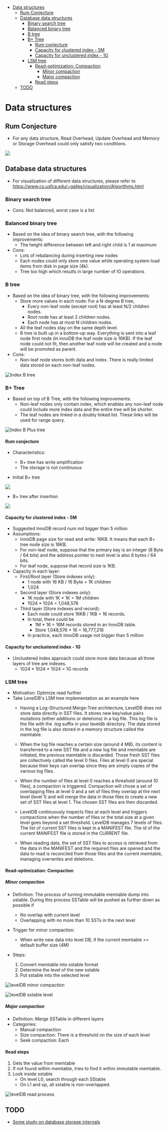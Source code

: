 
- [Data structures](#data-structures)
  - [Rum Conjecture](#rum-conjecture)
  - [Database data structures](#database-data-structures)
    - [Binary search tree](#binary-search-tree)
    - [Balanced binary  tree](#balanced-binary--tree)
    - [B tree](#b-tree)
    - [B+ Tree](#b-tree-1)
      - [Rum conjecture](#rum-conjecture-1)
      - [Capacity for clustered index - 5M](#capacity-for-clustered-index---5m)
      - [Capacity for unclustered index - 1G](#capacity-for-unclustered-index---1g)
    - [LSM tree](#lsm-tree)
      - [Read-optimization: Compaction](#read-optimization-compaction)
        - [Minor compaction](#minor-compaction)
        - [Major compaction](#major-compaction)
      - [Read steps](#read-steps)
  - [TODO](#todo)

# Data structures
## Rum Conjecture
* For any data structure, Read Overhead, Update Overhead and Memory or Storage Overhead could only satisfy two conditions. 

![](./images/kv_db_design_rumGuess.png)

## Database data structures
* For visualization of different data structures, please refer to https://www.cs.usfca.edu/~galles/visualization/Algorithms.html

### Binary search tree
* Cons: Not balanced, worst case is a list

### Balanced binary  tree
* Based on the idea of binary search tree, with the following improvements:
  * The height difference between left and right child is 1 at maximum
* Cons:
  * Lots of rebalancing during inserting new nodes
  * Each nodes could only store one value while operating system load items from disk in page size (4k).
  * Tree too high which results in large number of IO operations

### B tree
* Based on the idea of binary tree, with the following improvements:
  * Store more values in each node: For a N-degree B tree, 
    * Every non-leaf node (except root) has at least N/2 children nodes.
    * Root node has at least 2 children nodes.
    * Each node has at most N children nodes. 
  * All the leaf nodes stay on the same depth level.
  * B tree is built up in a bottom-up way. Everything is sent into a leaf node first node (in innoDB the leaf node size is 16KB). If the leaf node could not fit, then another leaf node will be created and a node will be promoted as parent. 
* Cons:
  * Non-leaf node stores both data and index. There is really limited data stored on each non-leaf nodes. 

![Index B tree](./images/mysql_index_btree.png)

### B+ Tree
* Based on top of B Tree, with the following improvements:
  * Non-leaf nodes only contain index, which enables any non-leaf node  could include more index data and the entire tree will be shorter. 
  * The leaf nodes are linked in a doubly linked list. These links will be used for range query. 

![Index B Plus tree](./images/mysql_index_bPlusTree.png)

#### Rum conjecture
* Characteristics:
  * B+ tree has write amplification
  * The storage is not continuous

* Initial B+ tree

![](./images/relationalDb_distributed_internals_BtreeConjecture.png)

* B+ tree after insertion

![](./images/relationalDb_distributed_internals_BtreeConjecture2.png)


#### Capacity for clustered index - 5M
* Suggested InnoDB record num not bigger than 5 million
* Assumptions: 
  * InnoDB page size for read and write: 16KB. It means that each B+ tree node size is 16KB. 
  * For non-leaf node, suppose that the primary key is an integer (8 Byte / 64 bits) and the address pointer to next level is also 8 bytes / 64 bits. 
  * For leaf node, suppose that record size is 1KB. 
* Capacity in each layer:
  * First/Root layer (Store indexes only): 
    * 1 node with 16 KB / 16 Byte = 1K children
    * 1,024 
  * Second layer (Store indexes only): 
    * 1K node with 1K * 1K = 1M children 
    * 1024 * 1024 = 1,048,576
  * Third layer (Store indexes and record): 
    * Each node could store 16KB / 1KB = 16 records. 
    * In total, there could be
      * 1M * 16 = 16M records stored in an InnoDB table. 
      * Store 1,048,576 * 16 =  16,777,216
    * In practice, each InnoDB usage not bigger than 5 million

#### Capacity for unclustered index - 1G
* Unclustered index approach could store more data because all three layers of tree are indexes. 
  * 1024 * 1024 * 1024 = 1G records

### LSM tree
* Motivation: Optimize read further
* Take LevelDB's LSM tree implementation as an example here
	* Having a Log-Structured Merge-Tree architecture, LevelDB does not store data directly in SST files. It stores new key/value pairs mutations (either additions or deletions) in a log file. This log file is the file with the .log suffix in your leveldb directory. The data stored in the log file is also stored in a memory structure called the memtable.

	* When the log file reaches a certain size (around 4 MB), its content is transferred to a new SST file and a new log file and memtable are initiated, the previous memtable is discarded. Those fresh SST files are collectively called the level 0 files. Files at level 0 are special because their keys can overlap since they are simply copies of the various log files.

	* When the number of files at level 0 reaches a threshold (around 10 files), a compaction is triggered. Compaction will chose a set of overlapping files at level 0 and a set of files they overlap at the next level (level 1) and will merge the data in those files to create a new set of SST files at level 1. The chosen SST files are then discarded.

	* LevelDB continuously inspects files at each level and triggers compactions when the number of files or the total size at a given level goes beyond a set threshold. LevelDB manages 7 levels of files. The list of current SST files is kept in a MANIFEST file. The id of the current MANIFEST file is stored in the CURRENT file. 

	* When reading data, the set of SST files to access is retrieved from the data in the MANIFEST and the required files are opened and the data to read is reconciled from those files and the current memtable, managing overwrites and deletions.

#### Read-optimization: Compaction
##### Minor compaction
* Definition: The process of turning immutable memtable dump into sstable. During this process SSTable will be pushed as further down as possible if
	- No overlap with current level
	- Overlapping with no more than 10 SSTs in the next level

* Trigger for minor compaction:
	- When write new data into level DB, if the current memtable >= default buffer size (4M)

* Steps: 
	1. Convert memtable into sstable format
	2. Determine the level of the new sstable
	3. Put sstable into the selected level

![levelDB minor compaction](./images/leveldb_compaction_minor.jpg)

![levelDB sstable level](./images/leveldb_compaction_sstable_level.jpg)

##### Major compaction
* Definition: Merge SSTable in different layers
* Categories:
	- Manual compaction
	- Size compaction: There is a threshold on the size of each level
	- Seek compaction: Each 

#### Read steps
1. Gets the value from memtable
2. If not found within memtable, tries to find it within immutable memtable. 
3. Look inside sstable
	- On level L0, search through each SStable
	- On L1 and up, all sstable is non-overlapped. 

![levelDB read process](./images/leveldb_readoperation.jpg)

## TODO
* [Some study on database storage internals](https://kousiknath.medium.com/data-structures-database-storage-internals-1f5ed3619d43)